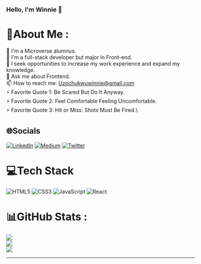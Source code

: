 ### Hello, I'm Winnie 👋

# 💫About Me :
🔭 I'm a Microverse alumnus.\
🌱 I'm a full-stack developer but major in Front-end.\
👯 I seek opportunities to increase my work experience and expand my knowledge.\
💬 Ask me about Frontend.\
📫 How to reach me: Uzochukwuwinnie@gmail.com\
⚡ Favorite Quote 1: Be Scared But Do It Anyway.\
⚡ Favorite Quote 2: Feel Comfortable Feeling Uncomfortable.\
⚡ Favorite Quote 3: Hit or Miss: Shots Must Be Fired.\

## 🌐Socials
[![LinkedIn](https://img.shields.io/badge/LinkedIn-%230077B5.svg?logo=linkedin&logoColor=white)](https://linkedin.com/in/https://www.linkedin.com/in/uziwinnie) [![Medium](https://img.shields.io/badge/Medium-12100E?logo=medium&logoColor=white)](https://medium.com/@@uziwinnie) [![Twitter](https://img.shields.io/badge/Twitter-%231DA1F2.svg?logo=Twitter&logoColor=white)](https://twitter.com/@uziwinnie) 

# 💻Tech Stack
![HTML5](https://img.shields.io/badge/html5-%23E34F26.svg?style=for-the-badge&logo=html5&logoColor=white) ![CSS3](https://img.shields.io/badge/css3-%231572B6.svg?style=for-the-badge&logo=css3&logoColor=white) ![JavaScript](https://img.shields.io/badge/javascript-%23323330.svg?style=for-the-badge&logo=javascript&logoColor=%23F7DF1E) ![React](https://img.shields.io/badge/-ReactJs-61DAFB?logo=react&logoColor=white&style=for-the-badge)

# 📊GitHub Stats :
![](https://github-readme-stats.vercel.app/api?username=Wineshuga&theme=flag-india&hide_border=true&include_all_commits=true&count_private=false)<br/>
![](https://github-readme-streak-stats.herokuapp.com/?user=Wineshuga&theme=flag-india&hide_border=true)<br/>
![](https://github-readme-stats.vercel.app/api/top-langs/?username=Wineshuga&theme=flag-india&hide_border=true&include_all_commits=true&count_private=false&layout=compact)

---
